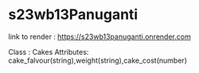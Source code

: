 # s23wb13Panuganti

link to render : <https://s23wb13panuganti.onrender.com>

Class : Cakes
Attributes: cake_falvour(string),weight(string),cake_cost(number)